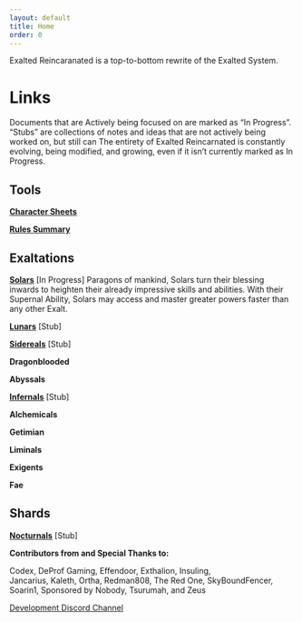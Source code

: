 ```yaml
---
layout: default
title: Home
order: 0
---
```


Exalted Reincaranated is a top-to-bottom rewrite of the Exalted System.

 Links
=======

Documents that are Actively being focused on are marked as “In Progress”.
“Stubs” are collections of notes and ideas that are not actively being worked on, but still can 
The entirety of Exalted Reincarnated is constantly evolving, being modified, and growing, even if it isn’t currently marked as In Progress.

Tools
----------

[**<u>Character Sheets</u>**](https://docs.google.com/spreadsheets/d/1jRyQCIH2EfPr_X8OzsWhJxdUE4AAg2E7K3Lh8oMEWuQ/edit?usp=sharing)

[**<u>Rules Summary</u>**](/ExR_Summary)

Exaltations
----------

[**<u>Solars</u>**](/ExR_Solars) \[In Progress\]
Paragons of mankind, Solars turn their blessing inwards to heighten their already impressive skills and abilities. With their Supernal Ability, Solars may access and master greater powers faster than any other Exalt.

[**<u>Lunars</u>**](/ExR_Lunars) \[Stub\]

[**<u>Sidereals</u>**](/ExR_Solars) \[Stub\]

**Dragonblooded**

**Abyssals**

[**<u>Infernals</u>**](/ExR_Infernals) \[Stub\]

**Alchemicals**

**Getimian**

**Liminals**

**Exigents**

**Fae**

Shards
------
[**<u>Nocturnals</u>**](/ExR_Nocturnals) \[Stub\]


**Contributors from and Special Thanks to:**

Codex, DeProf Gaming, Effendoor, Exthalion, Insuling,  
Jancarius, Kaleth, Ortha, Redman808, The Red One, SkyBoundFencer,  
Soarin1, Sponsored by Nobody, Tsurumah, and Zeus

[<u>Development Discord Channel</u>](https://discord.gg/JxmYUSD)